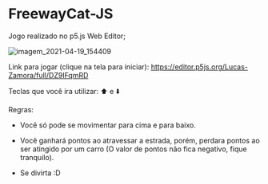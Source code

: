 # FreewayCat-JS

Jogo realizado no p5.js Web Editor;

![imagem_2021-04-19_154409](https://user-images.githubusercontent.com/78884190/115286961-1484aa80-a126-11eb-8eea-b7670d3b9ffb.png)

Link para jogar (clique na tela para iniciar): https://editor.p5js.org/Lucas-Zamora/full/DZ9IFqmRD

Teclas que você ira utilizar: ⬆️ e ⬇️

Regras: 
- Você só pode se movimentar para cima e para baixo.

- Você ganhará pontos ao atravessar a estrada, porém, perdara pontos ao ser atingido por um carro (O valor de pontos não fica negativo, fique tranquilo).

- Se divirta :D
